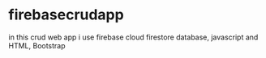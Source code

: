 # firebasecrudapp
in this crud web app i use firebase cloud firestore database, javascript and HTML, Bootstrap

